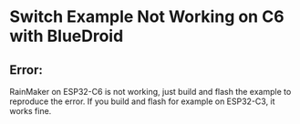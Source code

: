 # Switch Example Not Working on C6 with BlueDroid

## Error:

RainMaker on ESP32-C6 is not working, just build and flash the example to reproduce the error.
If you build and flash for example on ESP32-C3, it works fine.
